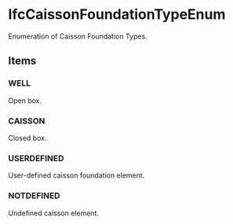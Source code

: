# IfcCaissonFoundationTypeEnum

Enumeration of Caisson Foundation Types.
<!-- end of short definition -->


## Items

### WELL
Open box.

### CAISSON
Closed box.

### USERDEFINED
User-defined caisson foundation element.

### NOTDEFINED
Undefined caisson element.
